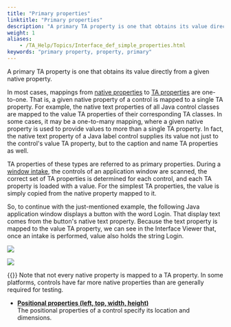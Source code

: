 ```yaml
--- 
title: "Primary properties"
linktitle: "Primary properties"
description: "A primary TA property is one that obtains its value directly from a given native property."
weight: 1
aliases: 
    - /TA_Help/Topics/Interface_def_simple_properties.html
keywords: "primary property, property, primary"
---
```


A primary TA property is one that obtains its value directly from a given native property.

In most cases, mappings from [native properties](/user-guide/support/glossary-of-terms/native-property) to [TA properties](/user-guide/support/glossary-of-terms/ta-property) are one-to-one. That is, a given native property of a control is mapped to a single TA property. For example, the native text properties of all Java control classes are mapped to the value TA properties of their corresponding TA classes. In some cases, it may be a one-to-many mapping, where a given native property is used to provide values to more than a single TA property. In fact, the native text property of a Java label control supplies its value not just to the control's value TA property, but to the caption and name TA properties as well.

TA properties of these types are referred to as primary properties. During a [window intake](/user-guide/interface-definitions/control-properties/intake), the controls of an application window are scanned, the correct set of TA properties is determined for each control, and each TA property is loaded with a value. For the simplest TA properties, the value is simply copied from the native property mapped to it.

So, to continue with the just-mentioned example, the following Java application window displays a button with the word Login. That display text comes from the button's native text property. Because the text property is mapped to the value TA property, we can see in the Interface Viewer that, once an intake is performed, value also holds the string Login.

![](/images/TA_Help/Images/Car_Rental_Login.png)

![](/images/TA_Help/Images/value_property_login.png)

{{<note>}} Note that not every native property is mapped to a TA property. In some platforms, controls have far more native properties than are generally required for testing.

-   **[Positional properties \(left, top, width, height\)](/user-guide/interface-definitions/control-properties/primary-properties/positional-properties-left-top-width-height)**  
The positional properties of a control specify its location and dimensions.



